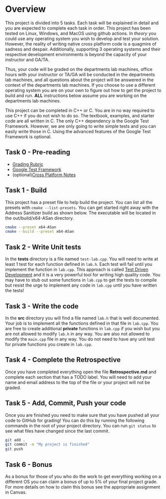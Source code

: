 # Overview

This project is divided into 5 tasks. Each task will be explained in detail and
you are expected to complete each task in order. This project has been tested on
Linux, Windows, and MacOS using github actions. In _theory_ you could use any
operating system you wish to develop and test your solution. However, the
reality of writing native cross platform code is a quagmire of sadness and
despair. Additionally, supporting 3 operating systems and their respective
development environments is beyond the capacity of your instructor and GA/TA.

Thus, your code will be graded on the departments lab machines, office hours
with your instructor or TA/GA will be conducted in the departments lab machines,
and all questions about the project will be answered in the context of the
departments lab machines. If you choose to use a different operating system you
are on your own to figure out how to get the project to build and run. **ALL**
instructions below assume you are working on the departments lab machines.

This project can be completed in C++ or C. You are in no way required to use C++
if you do not wish to do so. The textbook, examples, and starter code are all
written in C. The only C++ dependency is the Google Test Framework. However, we
are only going to write simple tests and you can easily write those in C. Using
the advanced features of the Google Test Framework is optional.

## Task 0 - Pre-reading

- [Grading Rubric](https://shanepanter.com/cs452/grading-rubric.html)
- [Google Test Framework](http://google.github.io/googletest/primer.html#simple-tests)
- (optional)[Cross Platform Notes](https://shanepanter.com/cs452/cross-platform.html)

## Task 1 - Build

This project has a preset file to help build the project. You can list all the
presets with `cmake --list-presets`. You can get started right away with the
Address Sanitizer build as shown below. The executable will be located in the
out/build/x64-ASan directory.

```bash
cmake --preset x64-ASan
cmake --build --preset x64-ASan
```

## Task 2 - Write Unit tests

In the **tests** directory is a file named `test-lab.cpp`. You will need to
write at least 1 test for each function defined in `lab.h`. Each test will fail
until you implement the function in `lab.cpp`. This approach is called [Test
Driven Development](https://en.wikipedia.org/wiki/Test-driven_development) and
it is a very powerful tool for writing high quality code. You may have to stub
out some functions in `lab.cpp` to get the tests to compile but resist the urge
to implement any code in `lab.cpp` until you have written the tests!

## Task 3 - Write the code

In the **src** directory you will find a file named `lab.h` that is well
documented. Your job is to implement all the functions defined in that file in
`lab.cpp`. You are free to create additional **private** functions in `lab.cpp`
if you wish but you are not allowed to modify `lab.h` in any way. You are also
not allowed to modify the `main.cpp` file in any way. You do not need to have
any unit test for private functions you create in `lab.cpp`.

## Task 4 - Complete the Retrospective

Once you have completed everything open the file **Retrospective.md** and
complete each section that has a TODO label. You will need to add your name and
email address to the top of the file or your project will not be graded.

## Task 5 - Add, Commit, Push your code

Once you are finished you need to make sure that you have pushed all your code
to GitHub for grading! You can do this by running the following commands in the
root of your project directory. You can run `git status` to see what files have
changed since the last commit.

```bash
git add .
git commit -m "My project is finished"
git push
```

## Task 6 - Bonus

As a bonus for those of you who do the work to get everything working on a
different OS you can claim a bonus of up to 5% of your final project grade. For
more details on how to claim this bonus see the appropriate assignment in
Canvas.
